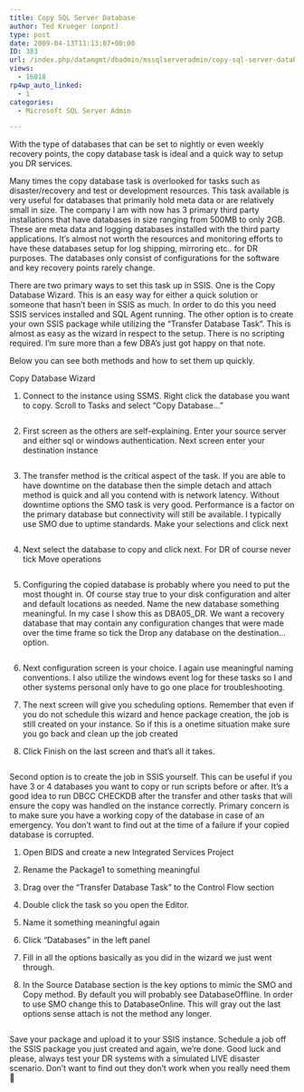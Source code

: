 ```yaml
---
title: Copy SQL Server Database
author: Ted Krueger (onpnt)
type: post
date: 2009-04-13T11:13:07+00:00
ID: 383
url: /index.php/datamgmt/dbadmin/mssqlserveradmin/copy-sql-server-database/
views:
  - 16018
rp4wp_auto_linked:
  - 1
categories:
  - Microsoft SQL Server Admin

---
```

With the type of databases that can be set to nightly or even weekly recovery points, the copy database task is ideal and a quick way to setup you DR services.

Many times the copy database task is overlooked for tasks such as disaster/recovery and test or development resources. This task available is very useful for databases that primarily hold meta data or are relatively small in size. The company I am with now has 3 primary third party installations that have databases in size ranging from 500MB to only 2GB. These are meta data and logging databases installed with the third party applications. It&#8217;s almost not worth the resources and monitoring efforts to have these databases setup for log shipping, mirroring etc.. for DR purposes. The databases only consist of configurations for the software and key recovery points rarely change.

There are two primary ways to set this task up in SSIS. One is the Copy Database Wizard. This is an easy way for either a quick solution or someone that hasn&#8217;t been in SSIS as much. In order to do this you need SSIS services installed and SQL Agent running. The other option is to create your own SSIS package while utilizing the &#8220;Transfer Database Task&#8221;. This is almost as easy as the wizard in respect to the setup. There is no scripting required. I&#8217;m sure more than a few DBA&#8217;s just got happy on that note. 

Below you can see both methods and how to set them up quickly.

Copy Database Wizard

1) Connect to the instance using SSMS. Right click the database you want to copy. Scroll to Tasks and select &#8220;Copy Database&#8230;&#8221;

<div class="image_block">
  <img src="/wp-content/uploads/blogs/DataMgmt//copydb_1.gif" alt="" title="" />
</div>

2) First screen as the others are self-explaining. Enter your source server and either sql or windows authentication. Next screen enter your destination instance

<div class="image_block">
  <img src="/wp-content/uploads/blogs/DataMgmt//copydb_2.gif" alt="" title="" />
</div>

3) The transfer method is the critical aspect of the task. If you are able to have downtime on the database then the simple detach and attach method is quick and all you contend with is network latency. Without downtime options the SMO task is very good. Performance is a factor on the primary database but connectivity will still be available. I typically use SMO due to uptime standards. Make your selections and click next

<div class="image_block">
  <img src="/wp-content/uploads/blogs/DataMgmt//copydb_3.gif" alt="" title="" />
</div>

4) Next select the database to copy and click next. For DR of course never tick Move operations

<div class="image_block">
  <img src="/wp-content/uploads/blogs/DataMgmt//copydb_4.gif" alt="" title="" />
</div>

5) Configuring the copied database is probably where you need to put the most thought in. Of course stay true to your disk configuration and alter and default locations as needed. Name the new database something meaningful. In my case I show this as DBA05_DR. We want a recovery database that may contain any configuration changes that were made over the time frame so tick the Drop any database on the destination… option.

<div class="image_block">
  <img src="/wp-content/uploads/blogs/DataMgmt//copydb_5.gif" alt="" title="" />
</div>

6) Next configuration screen is your choice. I again use meaningful naming conventions. I also utilize the windows event log for these tasks so I and other systems personal only have to go one place for troubleshooting. 

7) The next screen will give you scheduling options. Remember that even if you do not schedule this wizard and hence package creation, the job is still created on your instance. So if this is a onetime situation make sure you go back and clean up the job created

8) Click Finish on the last screen and that’s all it takes. 

<div class="image_block">
  <img src="/wp-content/uploads/blogs/DataMgmt//copydb_6.gif" alt="" title="" />
</div>

Second option is to create the job in SSIS yourself. This can be useful if you have 3 or 4 databases you want to copy or run scripts before or after. It’s a good idea to run DBCC CHECKDB after the transfer and other tasks that will ensure the copy was handled on the instance correctly. Primary concern is to make sure you have a working copy of the database in case of an emergency. You don’t want to find out at the time of a failure if your copied database is corrupted. 

1) Open BIDS and create a new Integrated Services Project
  
2) Rename the Package1 to something meaningful
  
3) Drag over the “Transfer Database Task” to the Control Flow section
  
4) Double click the task so you open the Editor.
  
5) Name it something meaningful again
  
6) Click “Databases” in the left panel
  
7) Fill in all the options basically as you did in the wizard we just went through.
  
8) In the Source Database section is the key options to mimic the SMO and Copy method. By default you will probably see DatabaseOffline. In order to use SMO change this to DatabaseOnline. This will gray out the last options sense attach is not the method any longer.

<div class="image_block">
  <img src="/wp-content/uploads/blogs/DataMgmt//copydb_7.gif" alt="" title="" />
</div>

Save your package and upload it to your SSIS instance. Schedule a job off the SSIS package you just created and again, we’re done. Good luck and please, always test your DR systems with a simulated LIVE disaster scenario. Don&#8217;t want to find out they don&#8217;t work when you really need them 🙂